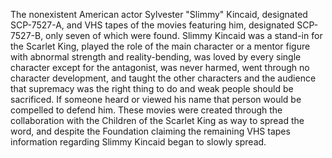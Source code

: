 The nonexistent American actor Sylvester "Slimmy" Kincaid, designated SCP-7527-A, and VHS tapes of the movies featuring him, designated SCP-7527-B, only seven of which were found. Slimmy Kincaid was a stand-in for the Scarlet King, played the role of the main character or a mentor figure with abnormal strength and reality-bending, was loved by every single character except for the antagonist, was never harmed, went through no character development, and taught the other characters and the audience that supremacy was the right thing to do and weak people should be sacrificed. If someone heard or viewed his name that person would be compelled to defend him. These movies were created through the collaboration with the Children of the Scarlet King as way to spread the word, and despite the Foundation claiming the remaining VHS tapes information regarding Slimmy Kincaid began to slowly spread.